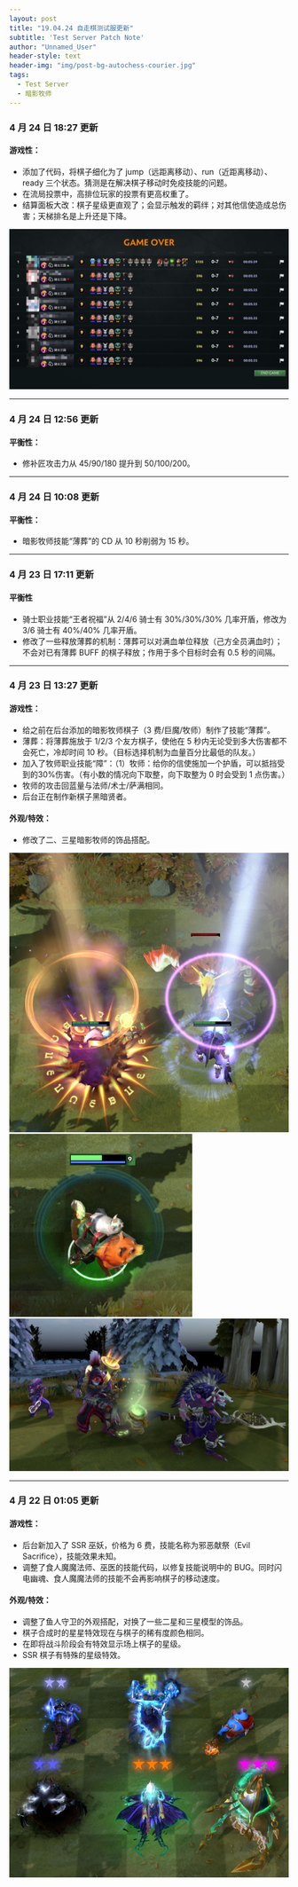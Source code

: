 ```yaml
---
layout: post
title: "19.04.24 自走棋测试服更新"
subtitle: 'Test Server Patch Note'
author: "Unnamed_User"
header-style: text
header-img: "img/post-bg-autochess-courier.jpg"
tags:
  - Test Server
  - 暗影牧师
---
```


### 4 月 24 日 18:27 更新
#### 游戏性：
- 添加了代码，将棋子细化为了 jump（远距离移动）、run（近距离移动）、ready 三个状态。猜测是在解决棋子移动时免疫技能的问题。
- 在流局投票中，高排位玩家的投票有更高权重了。
- 结算面板大改：棋子星级更直观了；会显示触发的羁绊；对其他信使造成总伤害；天梯排名是上升还是下降。

![结算面板](/img/in-post/post-190424/end.jpg)

---
### 4 月 24 日 12:56 更新
#### 平衡性：
- 修补匠攻击力从 45/90/180 提升到 50/100/200。

---
### 4 月 24 日 10:08 更新
#### 平衡性：
- 暗影牧师技能“薄葬”的 CD 从 10 秒削弱为 15 秒。

---
### 4 月 23 日 17:11 更新
#### 平衡性
- 骑士职业技能“王者祝福”从 2/4/6 骑士有 30%/30%/30% 几率开盾，修改为 3/6 骑士有 40%/40% 几率开盾。
- 修改了一些释放薄葬的机制：薄葬可以对满血单位释放（己方全员满血时）；不会对已有薄葬 BUFF 的棋子释放；作用于多个目标时会有 0.5 秒的间隔。

---
### 4 月 23 日 13:27 更新
#### 游戏性：
- 给之前在后台添加的暗影牧师棋子（3 费/巨魔/牧师）制作了技能“薄葬”。
- 薄葬：将薄葬施放于 1/2/3 个友方棋子，使他在 5 秒内无论受到多大伤害都不会死亡，冷却时间 10 秒。（目标选择机制为血量百分比最低的队友。）
- 加入了牧师职业技能“障”：（1）牧师：给你的信使施加一个护盾，可以抵挡受到的30%伤害。（有小数的情况向下取整，向下取整为 0 时会受到 1 点伤害。）
- 牧师的攻击回蓝量与法师/术士/萨满相同。
- 后台正在制作新棋子黑暗贤者。

#### 外观/特效：
- 修改了二、三星暗影牧师的饰品搭配。

![暗影牧师技能“薄葬”](/img/in-post/post-190424/shallow-grave.jpg)
![牧师技能“障”](/img/in-post/post-190424/priest.jpg)
![暗影牧师](/img/in-post/post-190424/dazzle.jpg)

---
### 4 月 22 日 01:05 更新
#### 游戏性：
- 后台新加入了 SSR 巫妖，价格为 6 费，技能名称为邪恶献祭（Evil Sacrifice），技能效果未知。
- 调整了食人魔魔法师、巫医的技能代码，以修复技能说明中的 BUG。同时闪电幽魂、食人魔魔法师的技能不会再影响棋子的移动速度。

#### 外观/特效：
- 调整了鱼人守卫的外观搭配，对换了一些二星和三星模型的饰品。
- 棋子合成时的星星特效现在与棋子的稀有度颜色相同。
- 在即将战斗阶段会有特效显示场上棋子的星级。
- SSR 棋子有特殊的星级特效。

![新特效](/img/in-post/post-190424/star.jpg)